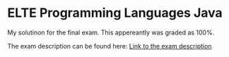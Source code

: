 # ELTE Programming Languages Java

My solutinon for the final exam. This appereantly was graded as 100%.

The exam description can be found here:
[Link to the exam description](https://github.com/richard-koch-gomori/teaching-elte-ik-Programming-languages-Java/blob/master/BSc18-2020-21-2/feladatsor/2020-21-2-test/2020-21-2-test-prog-exercise.md)
